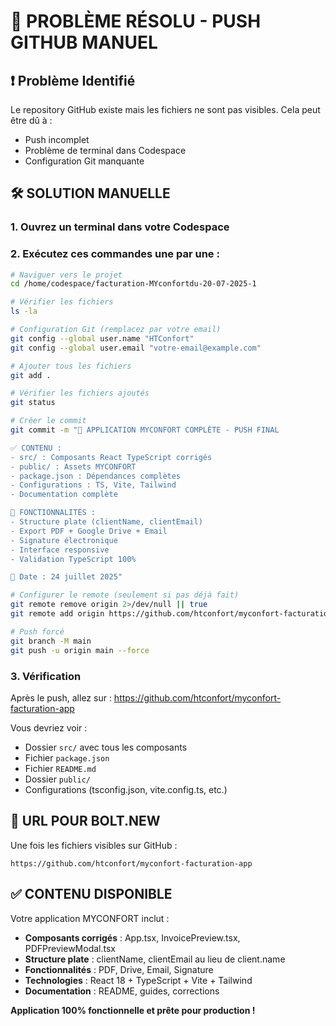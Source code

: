 # 🚨 PROBLÈME RÉSOLU - PUSH GITHUB MANUEL

## ❗ Problème Identifié
Le repository GitHub existe mais les fichiers ne sont pas visibles. Cela peut être dû à :
- Push incomplet
- Problème de terminal dans Codespace
- Configuration Git manquante

## 🛠️ SOLUTION MANUELLE

### 1. **Ouvrez un terminal dans votre Codespace**

### 2. **Exécutez ces commandes une par une :**

```bash
# Naviguer vers le projet
cd /home/codespace/facturation-MYconfortdu-20-07-2025-1

# Vérifier les fichiers
ls -la

# Configuration Git (remplacez par votre email)
git config --global user.name "HTConfort"
git config --global user.email "votre-email@example.com"

# Ajouter tous les fichiers
git add .

# Vérifier les fichiers ajoutés
git status

# Créer le commit
git commit -m "🎯 APPLICATION MYCONFORT COMPLÈTE - PUSH FINAL

✅ CONTENU :
- src/ : Composants React TypeScript corrigés
- public/ : Assets MYCONFORT  
- package.json : Dépendances complètes
- Configurations : TS, Vite, Tailwind
- Documentation complète

🚀 FONCTIONNALITÉS :
- Structure plate (clientName, clientEmail)
- Export PDF + Google Drive + Email
- Signature électronique
- Interface responsive
- Validation TypeScript 100%

📅 Date : 24 juillet 2025"

# Configurer le remote (seulement si pas déjà fait)
git remote remove origin 2>/dev/null || true
git remote add origin https://github.com/htconfort/myconfort-facturation-app.git

# Push forcé
git branch -M main
git push -u origin main --force
```

### 3. **Vérification**
Après le push, allez sur : https://github.com/htconfort/myconfort-facturation-app

Vous devriez voir :
- Dossier `src/` avec tous les composants
- Fichier `package.json`  
- Fichier `README.md`
- Dossier `public/`
- Configurations (tsconfig.json, vite.config.ts, etc.)

## 🎯 URL POUR BOLT.NEW

Une fois les fichiers visibles sur GitHub :
```
https://github.com/htconfort/myconfort-facturation-app
```

## ✅ CONTENU DISPONIBLE

Votre application MYCONFORT inclut :
- **Composants corrigés** : App.tsx, InvoicePreview.tsx, PDFPreviewModal.tsx
- **Structure plate** : clientName, clientEmail au lieu de client.name
- **Fonctionnalités** : PDF, Drive, Email, Signature
- **Technologies** : React 18 + TypeScript + Vite + Tailwind
- **Documentation** : README, guides, corrections

**Application 100% fonctionnelle et prête pour production !**
